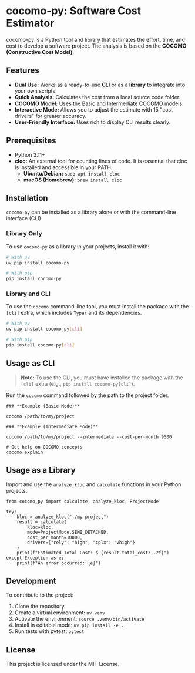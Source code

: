 # **cocomo-py: Software Cost Estimator**

cocomo-py is a Python tool and library that estimates the effort, time, and cost to develop a software project. The analysis is based on the **COCOMO (Constructive Cost Model)**.

## **Features**

* **Dual Use:** Works as a ready-to-use **CLI** or as a **library** to integrate into your own scripts.
* **Quick Analysis:** Calculates the cost from a local source code folder.
* **COCOMO Model:** Uses the Basic and Intermediate COCOMO models.
* **Interactive Mode:** Allows you to adjust the estimate with 15 "cost drivers" for greater accuracy.
* **User-Friendly Interface:** Uses rich to display CLI results clearly.

## **Prerequisites**

* Python 3.11+
* **cloc:** An external tool for counting lines of code. It is essential that cloc is installed and accessible in your PATH.
  * **Ubuntu/Debian:** `sudo apt install cloc`
  * **macOS (Homebrew):** `brew install cloc`

## **Installation**

`cocomo-py` can be installed as a library alone or with the command-line interface (CLI).

### **Library Only**

To use `cocomo-py` as a library in your projects, install it with:

```bash
# With uv
uv pip install cocomo-py

# With pip
pip install cocomo-py
```

### **Library and CLI**

To use the `cocomo` command-line tool, you must install the package with the `[cli]` extra, which includes `Typer` and its dependencies.

```bash
# With uv
uv pip install cocomo-py[cli]

# With pip
pip install cocomo-py[cli]
```

## **Usage as CLI**

> **Note:** To use the CLI, you must have installed the package with the `[cli]` extra (e.g., `pip install cocomo-py[cli]`).

Run the `cocomo` command followed by the path to the project folder.

```
### **Example (Basic Mode)**

cocomo /path/to/my/project

### **Example (Intermediate Mode)**

cocomo /path/to/my/project --intermediate --cost-per-month 9500

# Get help on COCOMO concepts
cocomo explain
```

## **Usage as a Library**

Import and use the `analyze_kloc` and `calculate` functions in your Python projects.
```
from cocomo_py import calculate, analyze_kloc, ProjectMode

try:
    kloc = analyze_kloc("./my-project")
    result = calculate(
        kloc=kloc,
        mode=ProjectMode.SEMI_DETACHED,
        cost_per_month=10000,
        drivers={"rely": "high", "cplx": "vhigh"}
    )
    print(f"Estimated Total Cost: $ {result.total_cost:,.2f}")
except Exception as e:
    print(f"An error occurred: {e}")
```

## **Development**

To contribute to the project:

1. Clone the repository.
2. Create a virtual environment: `uv venv`
3. Activate the environment: `source .venv/bin/activate`
4. Install in editable mode: `uv pip install -e .`
5. Run tests with pytest: `pytest`

## **License**

This project is licensed under the MIT License.